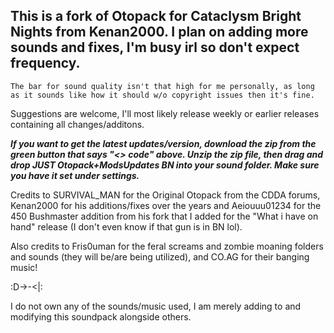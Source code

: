 ## This is a fork of Otopack for Cataclysm Bright Nights from Kenan2000. I plan on adding more sounds and fixes, I'm busy irl so don't expect frequency.
~~~
The bar for sound quality isn't that high for me personally, as long as it sounds like how it should w/o copyright issues then it's fine.
~~~
Suggestions are welcome, I'll most likely release weekly or earlier releases containing all changes/additons.

_**If you want to get the latest updates/version, download the zip from the green button that says "<> code" above. Unzip the zip file, then drag and drop JUST Otopack+ModsUpdates BN into your sound folder. Make sure you have it set under settings.**_


Credits to SURVIVAL_MAN for the Original Otopack from the CDDA forums, Kenan2000 for his additions/fixes over the years and Aeiouuu01234 for the 450 Bushmaster addition from his fork that I added for the "What i have on hand" release (I don't even know if that gun is in BN lol).

Also credits to Fris0uman for the feral screams and zombie moaning folders and sounds (they will be/are being utilized), and CO.AG for their banging music!

:D->-<|:

I do not own any of the sounds/music used, I am merely adding to and modifying this soundpack alongside others.
